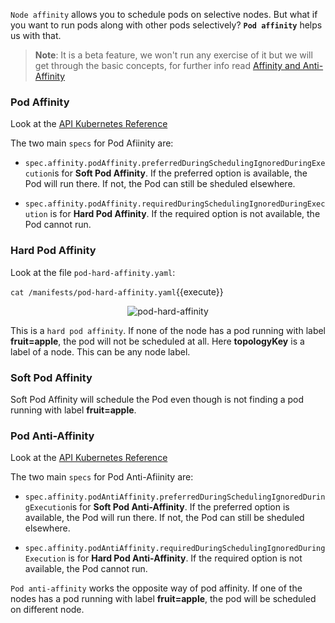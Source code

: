 `Node affinity` allows you to schedule pods on selective nodes. But what if you want to run pods along with other pods selectively? **`Pod affinity`** helps us with that.

>**Note**: It is a beta feature, we won't run any exercise of it but we will get through the basic concepts, for further info read [Affinity and Anti-Affinity](https://kubernetes.io/docs/concepts/configuration/assign-pod-node/#affinity-and-anti-affinity)

### Pod Affinity
Look at the [API Kubernetes Reference](https://v1-10.docs.kubernetes.io/docs/reference/generated/kubernetes-api/v1.10/#podaffinity-v1-core)

The two main `specs` for Pod Afiinity are:

* `spec.affinity.podAffinity.preferredDuringSchedulingIgnoredDuringExecution`is for **Soft Pod Affinity**. If the preferred option is available, the Pod will run there. If not, the Pod can still be sheduled elsewhere. 

* `spec.affinity.podAffinity.requiredDuringSchedulingIgnoredDuringExecution` is for **Hard Pod Affinity**. If the required option is not available, the Pod cannot run.


### Hard Pod Affinity

Look at the file `pod-hard-affinity.yaml`:

`cat /manifests/pod-hard-affinity.yaml`{{execute}}

<p style="text-align:center;"><img src="/contino/courses/kubernetes/assign-pod-nodes/assets/pod-hard-affinity.png" alt="pod-hard-affinity"></p>

This is a `hard pod affinity`. If none of the node has a pod running with label **fruit=apple**, the pod will not be scheduled at all. Here **topologyKey** is a label of a node. This can be any node label.

### Soft Pod Affinity

Soft Pod Affinity will schedule the Pod even though is not finding a pod running with label **fruit=apple**.

### Pod Anti-Affinity

Look at the [API Kubernetes Reference](https://v1-10.docs.kubernetes.io/docs/reference/generated/kubernetes-api/v1.10/#podantiaffinity-v1-core0)


The two main `specs` for Pod Anti-Afiinity are:

* `spec.affinity.podAntiAffinity.preferredDuringSchedulingIgnoredDuringExecution`is for **Soft Pod Anti-Affinity**. If the preferred option is available, the Pod will run there. If not, the Pod can still be sheduled elsewhere. 

* `spec.affinity.podAntiAffinity.requiredDuringSchedulingIgnoredDuringExecution` is for **Hard Pod Anti-Affinity**. If the required option is not available, the Pod cannot run.

`Pod anti-affinity` works the opposite way of pod affinity. If one of the nodes has a pod running with label **fruit=apple**, the pod will be scheduled on different node.

